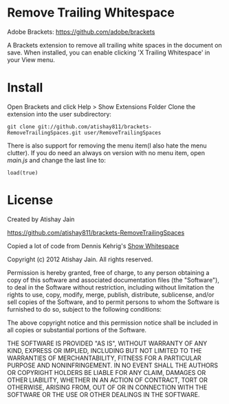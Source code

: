 Remove Trailing Whitespace
=================

Adobe Brackets: https://github.com/adobe/brackets

A Brackets extension to remove all trailing white spaces in the document on save.
When installed, you can enable clicking 'X Trailing Whitespace' in your View menu.

Install
========
Open Brackets and click Help > Show Extensions Folder
Clone the extension into the user subdirectory:

    git clone git://github.com/atishay811/brackets-RemoveTrailingSpaces.git user/RemoveTrailingSpaces

There is also support for removing the menu item(I also hate the menu clutter). If you do need an always on version with no menu item, open *main.js* and change the last line to:

    load(true)

License
==========
Created by Atishay Jain

https://github.com/atishay811/brackets-RemoveTrailingSpaces

Copied a lot of code from Dennis Kehrig's [Show Whitespace](https://github.com/DennisKehrig/brackets-show-whitespace)

Copyright (c) 2012 Atishay Jain. All rights reserved.

Permission is hereby granted, free of charge, to any person obtaining a copy of this software and associated documentation files (the "Software"), to deal in the Software without restriction, including without limitation the rights to use, copy, modify, merge, publish, distribute, sublicense, and/or sell copies of the Software, and to permit persons to whom the Software is furnished to do so, subject to the following conditions:

The above copyright notice and this permission notice shall be included in all copies or substantial portions of the Software.

THE SOFTWARE IS PROVIDED "AS IS", WITHOUT WARRANTY OF ANY KIND, EXPRESS OR IMPLIED, INCLUDING BUT NOT LIMITED TO THE WARRANTIES OF MERCHANTABILITY, FITNESS FOR A PARTICULAR PURPOSE AND NONINFRINGEMENT. IN NO EVENT SHALL THE AUTHORS OR COPYRIGHT HOLDERS BE LIABLE FOR ANY CLAIM, DAMAGES OR OTHER LIABILITY, WHETHER IN AN ACTION OF CONTRACT, TORT OR OTHERWISE, ARISING FROM, OUT OF OR IN CONNECTION WITH THE SOFTWARE OR THE USE OR OTHER DEALINGS IN THE SOFTWARE.

